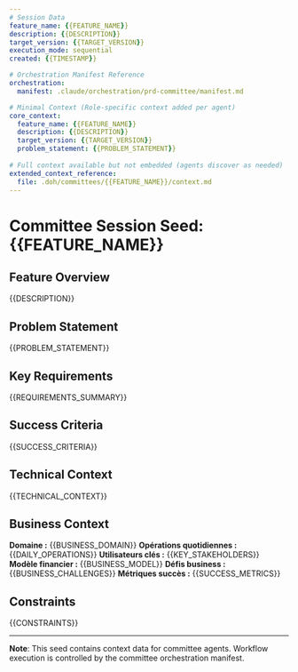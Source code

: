 ```yaml
---
# Session Data
feature_name: {{FEATURE_NAME}}
description: {{DESCRIPTION}}
target_version: {{TARGET_VERSION}}
execution_mode: sequential
created: {{TIMESTAMP}}

# Orchestration Manifest Reference
orchestration:
  manifest: .claude/orchestration/prd-committee/manifest.md

# Minimal Context (Role-specific context added per agent)
core_context:
  feature_name: {{FEATURE_NAME}}
  description: {{DESCRIPTION}}
  target_version: {{TARGET_VERSION}}
  problem_statement: {{PROBLEM_STATEMENT}}
  
# Full context available but not embedded (agents discover as needed)
extended_context_reference:
  file: .doh/committees/{{FEATURE_NAME}}/context.md
---
```


# Committee Session Seed: {{FEATURE_NAME}}

## Feature Overview
{{DESCRIPTION}}

## Problem Statement
{{PROBLEM_STATEMENT}}

## Key Requirements
{{REQUIREMENTS_SUMMARY}}

## Success Criteria
{{SUCCESS_CRITERIA}}

## Technical Context
{{TECHNICAL_CONTEXT}}

## Business Context
**Domaine :** {{BUSINESS_DOMAIN}}
**Opérations quotidiennes :** {{DAILY_OPERATIONS}}
**Utilisateurs clés :** {{KEY_STAKEHOLDERS}}
**Modèle financier :** {{BUSINESS_MODEL}}
**Défis business :** {{BUSINESS_CHALLENGES}}
**Métriques succès :** {{SUCCESS_METRICS}}

## Constraints
{{CONSTRAINTS}}

---

**Note**: This seed contains context data for committee agents. 
Workflow execution is controlled by the committee orchestration manifest.
